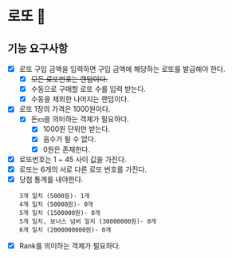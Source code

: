 # 로또 🎰

## 기능 요구사항
  - [x] 로또 구입 금액을 입력하면 구입 금액에 해당하는 로또를 발급해야 한다.
    - [x] ~~모든 로또번호는 랜덤이다.~~
    - [x] 수동으로 구매할 로또 수를 입력 받는다.
    - [x] 수동을 제외한 나머지는 랜덤이다.
  - [x] 로또 1장의 가격은 1000원이다.
    - [x] 돈💵을 의미하는 객체가 필요하다.
      - [x] 1000원 단위만 받는다.
      - [x] 음수가 될 수 없다.
      - [x] 0원은 존재한다.
  - [x] 로또번호는 1 ~ 45 사이 값을 가진다. 
  - [x] 로또는 6개의 서로 다른 로또 번호를 가진다.
  - [x] 당첨 통계를 내야한다.
    ```
    3개 일치 (5000원)- 1개
    4개 일치 (50000원)- 0개
    5개 일치 (1500000원)- 0개
    5개 일치, 보너스 넘버 일치 (30000000원)- 0개
    6개 일치 (2000000000원)- 0개
    ```
  - [x] Rank를 의미하는 객체가 필요하다.
